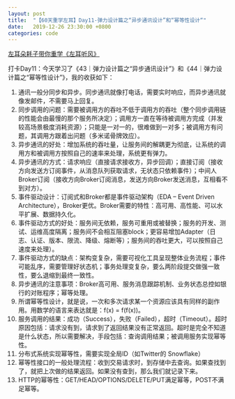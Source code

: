 ```yaml
---
layout: post
title:  "【60天重学左耳】Day11-弹力设计篇之“异步通讯设计”和“幂等性设计“"
date:   2019-12-26 23:30:00 +0800
categories: code
---
```


[左耳朵耗子带你重学《左耳听风》](https://time.geekbang.org/column/article/177414?utm_term=zeusL3AA0&utm_source=wechat&utm_medium=chongxuedaka)

打卡Day11：今天学习了《43｜弹力设计篇之“异步通讯设计”》和《44｜弹力设计篇之“幂等性设计”》，我的收获如下：

1. 通讯一般分同步和异步。同步通讯就像打电话，需要实时响应，而异步通讯就像发邮件，不需要马上回复。
2. 同步调用的问题：需要被调用方的吞吐不低于调用方的吞吐（整个同步调用链的性能会由最慢的那个服务所决定）；调用方一直在等待被调用方完成（并发较高场景极度消耗资源）；只能是一对一的，很难做到一对多；被调用方有问题，其调用方跟着出问题（多米诺骨牌效应）。
3. 异步通讯的好处：增加系统的吞吐量，让服务间的解耦更为彻底，让系统的调用方和被调用方按照自己的速率来处理，系统更有弹力。
4. 异步通讯的方式：请求响应（直接请求接收方，异步回调）；直接订阅（接收方向发送方订阅事件，从消息队列获取请求，无状态只依赖事件）；中间人Broker订阅（接收方向Broker订阅消息，发送方向Broker发送消息，互相看不到对方）。
5. 事件驱动设计：订阅式和Broker都是事件驱动架构（EDA – Event Driven Architecture），Broker更优。Broker需要的特性：高可用、高性能、可以水平扩展、数据持久化。
6. 事件驱动方式的好处：服务间无依赖，服务可重用或被替换；服务的开发、测试、运维高度隔离；服务间不会相互阻塞block；更容易增加Adapter（日志、认证、版本、限流、降级、熔断等）；服务间的吞吐更大，可以按照自己速度来处理）。
7. 事件驱动方式的缺点：架构变复杂，需要可视化工具呈现整体业务流程；事件可能乱序，需要管理好状态机；事务处理变复杂，要么两阶段提交做强一致性，要么退缩到最终一致性。
8. 异步通讯的注意事项：Broker高可用、服务消息跟踪机制、业务状态总控如银行的对账程序；幂等处理。
9. 所谓幂等性设计，就是说，一次和多次请求某一个资源应该具有同样的副作用。用数学的语言来表达就是：f(x) = f(f(x))。
10. 服务调用的结果：成功（Success），失败（Failed），超时（Timeout）。超时原因包括：请求没有到，请求到了返回结果没有正常返回。超时是完全不知道是什么状态，所以需要解决，手段包括：查询调用结果；被调用服务实现幂等性。
11. 分布式系统实现幂等性，需要实现全局ID（如Twitter的 Snowflake）
12. 幂等性接口的一般处理流程：收到交易请求时，到存储中去查询。如果查找到了，就把上次做的结果返回。如果没有查到，那么我们就记录下来。
13. HTTP的幂等性：GET/HEAD/OPTIONS/DELETE/PUT满足幂等，POST不满足幂等。

